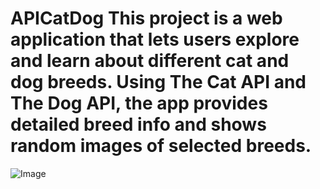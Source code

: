 # APICatDog This project is a web application that lets users explore and learn about different cat and dog breeds. Using The Cat API and The Dog API, the app provides detailed breed info and shows random images of selected breeds.
![Image](https://github.com/user-attachments/assets/a25aec6e-5101-4107-a8bb-4b46ccb816a2)
